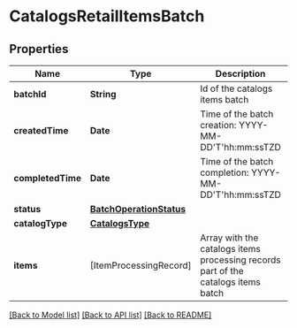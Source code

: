 # CatalogsRetailItemsBatch

## Properties
Name | Type | Description | Notes
------------ | ------------- | ------------- | -------------
**batchId** | **String** | Id of the catalogs items batch | [optional] 
**createdTime** | **Date** | Time of the batch creation: YYYY-MM-DD&#39;T&#39;hh:mm:ssTZD | [optional] [readonly] 
**completedTime** | **Date** | Time of the batch completion: YYYY-MM-DD&#39;T&#39;hh:mm:ssTZD | [optional] [readonly] 
**status** | [**BatchOperationStatus**](BatchOperationStatus.md) |  | [optional] 
**catalogType** | [**CatalogsType**](CatalogsType.md) |  | 
**items** | [ItemProcessingRecord] | Array with the catalogs items processing records part of the catalogs items batch | [optional] 

[[Back to Model list]](../README.md#documentation-for-models) [[Back to API list]](../README.md#documentation-for-api-endpoints) [[Back to README]](../README.md)


